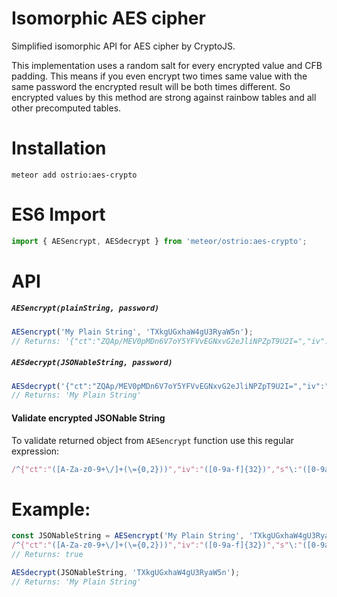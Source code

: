 Isomorphic AES cipher
=====
Simplified isomorphic API for AES cipher by CryptoJS.

This implementation uses a random salt for every encrypted value and CFB padding. This means if you even encrypt two times same value with the same password the encrypted result will be both times different. So encrypted values by this method are strong against rainbow tables and all other precomputed tables.

Installation
=====
```shell
meteor add ostrio:aes-crypto
```

ES6 Import
=====
```jsx
import { AESencrypt, AESdecrypt } from 'meteor/ostrio:aes-crypto';
```

API
=====
##### `AESencrypt(plainString, password)`
```js
AESencrypt('My Plain String', 'TXkgUGxhaW4gU3RyaW5n');
// Returns: '{"ct":"ZQAp/MEV0pMDn6V7oY5YFVvEGNxvG2eJliNPZpT9U2I=","iv":"0e472d2cd20892ac9cfcf91dea4fe98e","s":"35e808ccc71b8c13"}'
```

##### `AESdecrypt(JSONableString, password)`
```js
AESdecrypt('{"ct":"ZQAp/MEV0pMDn6V7oY5YFVvEGNxvG2eJliNPZpT9U2I=","iv":"0e472d2cd20892ac9cfcf91dea4fe98e","s":"35e808ccc71b8c13"}', 'TXkgUGxhaW4gU3RyaW5n');
// Returns: 'My Plain String'
```

#### Validate encrypted JSONable String
To validate returned object from `AESencrypt` function use this regular expression:
```js
/^{"ct":"([A-Za-z0-9+\/]+(\={0,2}))","iv":"([0-9a-f]{32})","s"\:"([0-9a-f]{16})"}$/
```

Example:
=====
```jsx
const JSONableString = AESencrypt('My Plain String', 'TXkgUGxhaW4gU3RyaW5n');
/^{"ct":"([A-Za-z0-9+\/]+(\={0,2}))","iv":"([0-9a-f]{32})","s"\:"([0-9a-f]{16})"}$/.test(JSONableString);
// Returns: true

AESdecrypt(JSONableString, 'TXkgUGxhaW4gU3RyaW5n');
// Returns: 'My Plain String'
```